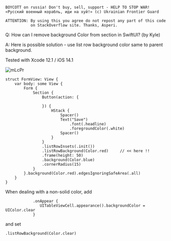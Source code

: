 ```
BOYCOTT on russia! Don't buy, sell, support - HELP TO STOP WAR!
«Русский военный корабль, иди на хуй!» (c) Ukrainian Frontier Guard

ATTENTION: By using this you agree do not repost any part of this code
           on StackOverflow site. Thanks, Asperi.
```

Q: How can I remove background Color from section in SwiftUI? (by Kyle)

A: Here is possible solution - use list row background color same to parent background.

Tested with Xcode 12.1 / iOS 14.1

![mLcPr](https://user-images.githubusercontent.com/62171579/170639943-55e8e965-130e-4d37-80c2-3355f550e677.png)

```
struct FormView: View {
    var body: some View {
        Form {
            Section {
                Button(action: {
                    
                }) {
                    HStack {
                        Spacer()
                        Text("Save")
                            .font(.headline)
                            .foregroundColor(.white)
                        Spacer()
                    }
                }
                .listRowInsets(.init())
                .listRowBackground(Color.red)     // << here !!
                .frame(height: 50)
                .background(Color.blue)
                .cornerRadius(15)
            }
        }.background(Color.red).edgesIgnoringSafeArea(.all)
    }
}
```

When dealing with a non-solid color, add

```
            .onAppear {
               UITableViewCell.appearance().backgroundColor = UIColor.clear
            }
```

and set

```.listRowBackground(Color.clear)```
